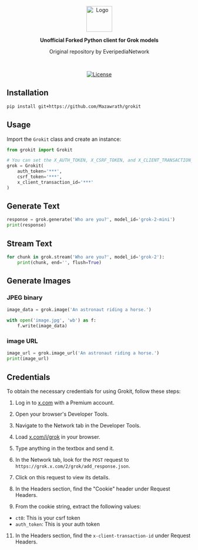 <div align="center">
  <img src="./misc/grokit.svg" alt="Logo" height="70" />
  <p><strong>Unofficial Forked Python client for Grok models</strong></p>
  <p>Original repository by EveripediaNetwork</p>
</div>
<br/>

<p align="center">
<!--     <a href="https://pypi.python.org/pypi/grokit/"><img alt="PyPi" src="https://img.shields.io/pypi/v/grokit.svg?style=flat-square"></a> -->
    <a href="https://github.com/EveripediaNetwork/grokit/blob/master/LICENSE"><img alt="License" src="https://img.shields.io/github/license/EveripediaNetwork/grokit.svg?style=flat-square"></a>
</p>

## Installation

```bash
pip install git+https://github.com/Mazawrath/grokit
```

## Usage
Import the `Grokit` class and create an instance:

```python
from grokit import Grokit

# You can set the X_AUTH_TOKEN, X_CSRF_TOKEN, and X_CLIENT_TRANSACTION_ID environment variables instead
grok = Grokit(
    auth_token='***',
    csrf_token='***',
    x_client_transaction_id='***'
)
```

## Generate Text

```python
response = grok.generate('Who are you?', model_id='grok-2-mini')
print(response)
```

## Stream Text

```python
for chunk in grok.stream('Who are you?', model_id='grok-2'):
    print(chunk, end='', flush=True)
```

## Generate Images

### JPEG binary
```python
image_data = grok.image('An astronaut riding a horse.')

with open('image.jpg', 'wb') as f:
    f.write(image_data)
```

### image URL
```python
image_url = grok.image_url('An astronaut riding a horse.')
print(image_url)
```

## Credentials

To obtain the necessary credentials for using Grokit, follow these steps:

1. Log in to [x.com](https://x.com) with a Premium account.

2. Open your browser's Developer Tools.

3. Navigate to the Network tab in the Developer Tools.

4. Load [x.com/i/grok](https://x.com/i/grok) in your browser.

5. Type anything in the textbox and send it.

6. In the Network tab, look for the `POST` request to `https://grok.x.com/2/grok/add_response.json`.

7. Click on this request to view its details.

9. In the Headers section, find the "Cookie" header under Request Headers.

10. From the cookie string, extract the following values:
   - `ct0`: This is your csrf token
   - `auth_token`: This is your auth token

11. In the Headers section, find the `x-client-transaction-id` under Request Headers.
